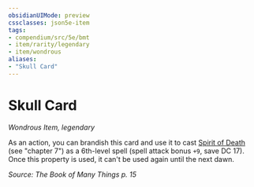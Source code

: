 ```yaml
---
obsidianUIMode: preview
cssclasses: json5e-item
tags:
- compendium/src/5e/bmt
- item/rarity/legendary
- item/wondrous
aliases: 
- "Skull Card"
---
```

# Skull Card
*Wondrous Item, legendary*  


As an action, you can brandish this card and use it to cast [Spirit of Death](/Systems/5e/spells/spirit-of-death-bmt.md) (see "chapter 7") as a 6th-level spell (spell attack bonus `+9`, save DC 17). Once this property is used, it can't be used again until the next dawn.

*Source: The Book of Many Things p. 15*
